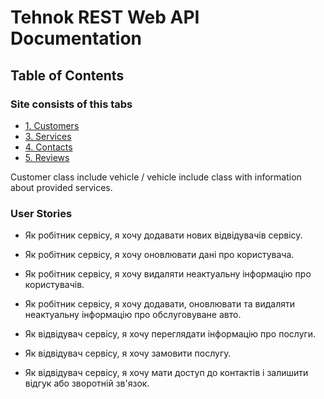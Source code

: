 # Tehnok REST Web API Documentation

## Table of Contents

### Site consists of this tabs
   - [1. Customers](#customers)
   - [3. Services](#services)
   - [4. Contacts](#contacts)
   - [5. Reviews](#reviews)

Customer class include vehicle / vehicle include class with information about provided services.

### User Stories

   - Як робітник сервісу, я хочу додавати нових відвідувачів сервісу.
   - Як робітник сервісу, я хочу оновлювати дані про користувача.
   - Як робітник сервісу, я хочу видаляти неактуальну інформацію про користувачів.
   - Як робітник сервісу, я хочу додавати, оновлювати та видаляти неактуальну інформацію про обслуговуване авто.

   - Як відвідувач сервісу, я хочу переглядати інформацію про послуги.
   - Як відвідувач сервісу, я хочу замовити послугу.
   - Як відвідувач сервісу, я хочу мати доступ до контактів і залишити відгук або зворотній зв'язок.

   
